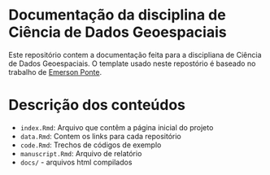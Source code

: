 # Documentação da disciplina de Ciência de Dados Geoespaciais

Este repositório contem a documentação feita para a discipliana de Ciência de Dados Geoespaciais. 
O template usado neste repostório é baseado no trabalho de [Emerson Ponte](https://github.com/emdelponte/research-compendium-website).

# Descrição dos conteúdos

- `index.Rmd`: Arquivo que contêm a página inicial do projeto
- `data.Rmd`: Contem os links para cada repositório
- `code.Rmd`: Trechos de códigos de exemplo
- `manuscript.Rmd`: Arquivo de relatório
- `docs/` - arquivos html compilados

